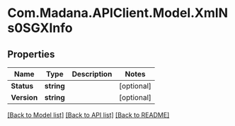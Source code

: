 
# Com.Madana.APIClient.Model.XmlNs0SGXInfo

## Properties

Name | Type | Description | Notes
------------ | ------------- | ------------- | -------------
**Status** | **string** |  | [optional] 
**Version** | **string** |  | [optional] 

[[Back to Model list]](../README.md#documentation-for-models)
[[Back to API list]](../README.md#documentation-for-api-endpoints)
[[Back to README]](../README.md)

